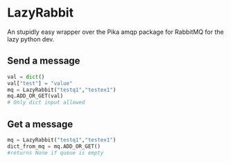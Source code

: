 # LazyRabbit
An stupidly easy wrapper over the Pika amqp package for RabbitMQ for the lazy python dev.

## Send a message 

```python
val = dict()
val["test"] = "value"    
mq = LazyRabbit("testq1","testex1")
mq.ADD_OR_GET(val)
# Only dict input allowed
```    



## Get a message 

```python
mq = LazyRabbit("testq1","testex1")
dict_from_mq = mq.ADD_OR_GET()
#returns None if queue is empty
 ```

